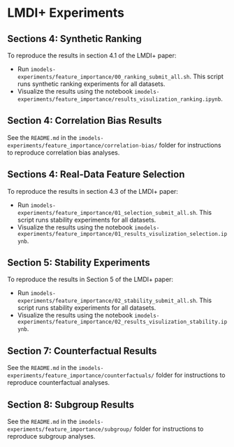 # LMDI+ Experiments


## Sections 4: Synthetic Ranking

To reproduce the results in section 4.1 of the LMDI+ paper:
- Run `imodels-experiments/feature_importance/00_ranking_submit_all.sh`. This script runs synthetic ranking experiments for all datasets.
- Visualize the results using the notebook `imodels-experiments/feature_importance/results_visulization_ranking.ipynb`.

## Section 4: Correlation Bias Results

See the `README.md` in the `imodels-experiments/feature_importance/correlation-bias/` folder for instructions to reproduce correlation bias analyses.

## Sections 4: Real-Data Feature Selection

To reproduce the results in section 4.3 of the LMDI+ paper:
- Run `imodels-experiments/feature_importance/01_selection_submit_all.sh`. This script runs stability experiments for all datasets.
- Visualize the results using the notebook `imodels-experiments/feature_importance/01_results_visulization_selection.ipynb`.

## Section 5: Stability Experiments

To reproduce the results in Section 5 of the LMDI+ paper:
- Run `imodels-experiments/feature_importance/02_stability_submit_all.sh`. This script runs stability experiments for all datasets.
- Visualize the results using the notebook `imodels-experiments/feature_importance/02_results_visulization_stability.ipynb`.

## Section 7: Counterfactual Results

See the `README.md` in the `imodels-experiments/feature_importance/counterfactuals/` folder for instructions to reproduce counterfactual analyses.

## Section 8: Subgroup Results

See the `README.md` in the `imodels-experiments/feature_importance/subgroup/` folder for instructions to reproduce subgroup analyses.
